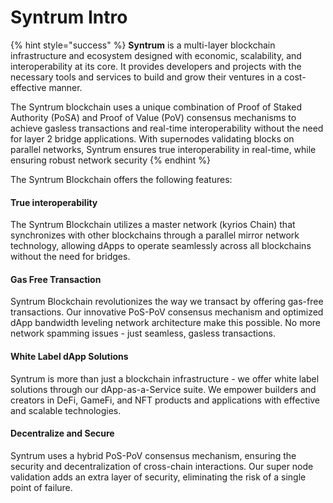 # Syntrum Intro

{% hint style="success" %}
**Syntrum** is a multi-layer blockchain infrastructure and ecosystem designed with economic, scalability, and interoperability at its core. It provides developers and projects with the necessary tools and services to build and grow their ventures in a cost-effective manner.

The Syntrum blockchain uses a unique combination of Proof of Staked Authority (PoSA) and Proof of Value (PoV) consensus mechanisms to achieve gasless transactions and real-time interoperability without the need for layer 2 bridge applications. With supernodes validating blocks on parallel networks, Syntrum ensures true interoperability in real-time, while ensuring robust network security
{% endhint %}

&#x20;The Syntrum Blockchain offers the following features:

#### True interoperability

The Syntrum Blockchain utilizes a master network (kyrios Chain) that synchronizes with other blockchains through a parallel mirror network technology, allowing dApps to operate seamlessly across all blockchains without the need for bridges.

#### **Gas Free Transaction**

Syntrum Blockchain revolutionizes the way we transact by offering gas-free transactions. Our innovative PoS-PoV consensus mechanism and optimized dApp bandwidth leveling network architecture make this possible. No more network spamming issues - just seamless, gasless transactions.

#### White Label dApp Solutions

Syntrum is more than just a blockchain infrastructure - we offer white label solutions through our dApp-as-a-Service suite. We empower builders and creators in DeFi, GameFi, and NFT products and applications with effective and scalable technologies.

#### Decentralize and Secure

Syntrum uses a hybrid PoS-PoV consensus mechanism, ensuring the security and decentralization of cross-chain interactions. Our super node validation adds an extra layer of security, eliminating the risk of a single point of failure.



​
